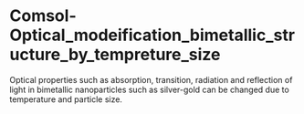 # Comsol-Optical_modeification_bimetallic_structure_by_tempreture_size
Optical properties such as absorption, transition, radiation and reflection of light in bimetallic nanoparticles such as silver-gold can be changed due to temperature and particle size.

